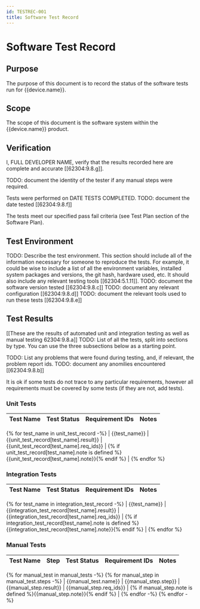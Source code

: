 ```yaml
---
id: TESTREC-001
title: Software Test Record
---
```


# Software Test Record

## Purpose

The purpose of this document is to record the status of the software tests run for {{device.name}}.

## Scope

The scope of this document is the software system within the {{device.name}} product.

## Verification

I, FULL DEVELOPER NAME, verify that the results recorded here are complete and accurate [[62304:9.8.g]].

TODO: document the identity of the tester if any manual steps were required.

Tests were performed on DATE TESTS COMPLETED.
TODO: document the date tested [[62304:9.8.f]]

The tests meet our specified pass fail criteria (see Test Plan section of the Software Plan).

## Test Environment

TODO: Describe the test environment. This section should include all of the information necessary for someone to reproduce the tests. For example, it could be wise to include a list of all the environment variables, installed system packages and versions, the git hash, hardware used, etc. It should also include any relevant testing tools [[62304:5.1.11]].
TODO: document the software version tested [[62304:9.8.c]]
TODO: document any relevant configuration [[62304:9.8.d]]
TODO: document the relevant tools used to run these tests [[62304:9.8.e]]

## Test Results

[[These are the results of automated unit and integration testing as well as manual testing 62304:9.8.a]]
TODO: List of all the tests, split into sections by type. You can use the three subsections below as a starting point.

TODO: List any problems that were found during testing, and, if relevant, the problem report ids.
TODO: document any anomilies encountered [[62304:9.8.b]]

It is ok if some tests do not trace to any particular requirements, however all requirements must be covered by some tests (if they are not, add tests).

### Unit Tests

| Test Name | Test Status | Requirement IDs | Notes |
| --------- | ----------- | --------------- | ----- |

{% for test_name in unit_test_record -%}
| {{test_name}} | {{unit_test_record[test_name].result}} | {{unit_test_record[test_name].req_ids}} | {% if unit_test_record[test_name].note is defined %}{{unit_test_record[test_name].note}}{% endif %} |
{% endfor %}

### Integration Tests

| Test Name | Test Status | Requirement IDs | Notes |
| --------- | ----------- | --------------- | ----- |

{% for test_name in integration_test_record -%}
| {{test_name}} | {{integration_test_record[test_name].result}} | {{integration_test_record[test_name].req_ids}} | {% if integration_test_record[test_name].note is defined %}{{integration_test_record[test_name].note}}{% endif %} |
{% endfor %}

### Manual Tests

| Test Name | Step | Test Status | Requirement IDs | Notes |
| --------- | ---- | ----------- | --------------- | ----- |

{% for manual_test in manual_tests -%}
{% for manual_step in manual_test.steps -%}
| {{manual_test.name}} | {{manual_step.step}} | {{manual_step.result}} | {{manual_step.req_ids}} | {% if manual_step.note is defined %}{{manual_step.note}}{% endif %} |
{% endfor -%}
{% endfor -%}
